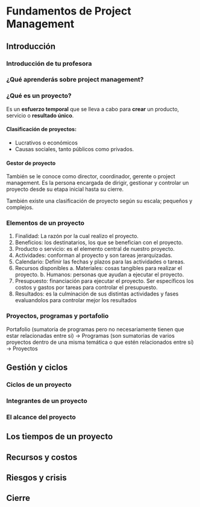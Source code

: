 # Fundamentos de Project Management

## Introducción

### Introducción de tu profesora

### ¿Qué aprenderás sobre project management?

### ¿Qué es un proyecto?

Es un **esfuerzo temporal** que se lleva a cabo para **crear** un producto, servicio o **resultado único**.

#### Clasificación de proyectos:

* Lucrativos o económicos
* Causas sociales, tanto públicos como privados.

#### Gestor de proyecto

También se le conoce como director, coordinador, gerente o project management. Es la persona encargada de dirigir, gestionar y controlar un proyecto desde su etapa inicial hasta su cierre.

También existe una clasificación de proyecto según su escala; pequeños y complejos.

### Elementos de un proyecto

1. Finalidad: La razón por la cual realizo el proyecto.
2. Beneficios: los destinatarios, los que se benefician con el proyecto.
3. Producto o servicio: es el elemento central de nuestro proyecto.
4. Actividades: conforman al proyecto y son tareas jerarquizadas.
5. Calendario: Definir las fechas y plazos para las actividades o tareas.
6. Recursos disponibles
a. Materiales: cosas tangibles para realizar el proyecto.
b. Humanos: personas que ayudan a ejecutar el proyecto.
7. Presupuesto: financiación para ejecutar el proyecto. Ser específicos los costos y gastos por tareas para controlar el presupuesto.
8. Resultados: es la culminación de sus distintas actividades y fases evaluandolos para controlar mejor los resultados

### Proyectos, programas y portafolio

Portafolio (sumatoria de programas pero no necesariamente tienen que estar relacionadas entre si) -> Programas (son sumatorias de varios proyectos dentro de una misma temática o que estén relacionados entre sí) -> Proyectos

## Gestión y ciclos

### Ciclos de un proyecto

### Integrantes de un proyecto

### El alcance del proyecto

## Los tiempos de un proyecto

## Recursos y costos

## Riesgos y crisis

## Cierre
